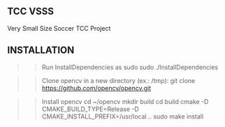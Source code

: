 ## TCC VSSS ##


Very Small Size Soccer TCC Project


## INSTALLATION ##

>> Run InstallDependencies as sudo 
	sudo ./InstallDependencies

>> Clone opencv in a new directory (ex.: /tmp): 
	git clone https://github.com/opencv/opencv.git

>> Install opencv
	cd ~/opencv
	mkdir build
	cd build
	cmake -D CMAKE_BUILD_TYPE=Release -D CMAKE_INSTALL_PREFIX=/usr/local ..
	sudo make install
	
